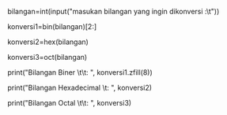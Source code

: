 bilangan=int(input("masukan bilangan yang ingin dikonversi :\t"))

konversi1=bin(bilangan)[2:]

konversi2=hex(bilangan)

konversi3=oct(bilangan)

print("Bilangan Biner \t\t: ", konversi1.zfill(8))

print("Bilangan Hexadecimal \t: ", konversi2)

print("Bilangan Octal \t\t: ", konversi3)
